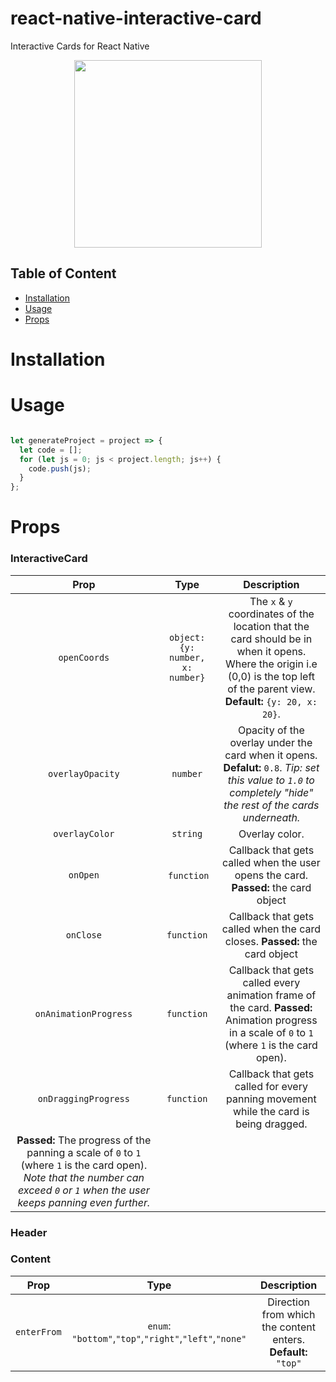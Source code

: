 # react-native-interactive-card
Interactive Cards for React Native

<p align="center"><img width="300" src="https://thumbs.gfycat.com/InnocentOrganicEgret-size_restricted.gif" /></p>

## Table of Content
- [Installation](#installation)
- [Usage](#usage)
- [Props](#props)

# Installation 

# Usage
```javascript

let generateProject = project => {
  let code = [];
  for (let js = 0; js < project.length; js++) {
    code.push(js);
  }
};
```

# Props

### InteractiveCard
| Prop  | Type | Description|
| :---: |:---:| :---:|
| `openCoords` | `object: {y: number, x: number}` | The `x` & `y` coordinates of the location that the card should be in when it opens. Where the origin i.e (0,0) is the top left of the parent view. **Default:** `{y: 20, x: 20}`. |
| `overlayOpacity` | `number` | Opacity of the overlay under the card when it opens. **Defalut:** `0.8`. _Tip: set this value to `1.0` to completely "hide" the rest of the cards underneath._ |
| `overlayColor`   | `string` | Overlay color. |
| `onOpen` |  `function` | Callback that gets called when the user opens the card. **Passed:** the card object |
| `onClose` | `function` | Callback that gets called when the card closes. **Passed:** the card object |
| `onAnimationProgress` | `function` | Callback that gets called every animation frame of the card. **Passed:** Animation progress in a scale of `0` to `1` (where `1` is the card open).
| `onDraggingProgress` | `function` | Callback that gets called for every panning movement while the card is being dragged.
**Passed:** The progress of the panning a scale of `0` to `1` (where `1` is the card open). _Note that the number can exceed `0` or `1` when the user keeps panning even further._ |


### Header
### Content
| Prop  | Type | Description|
| :---: |:---:| :---:|
| `enterFrom` | `enum`: `"bottom"`,`"top"`,`"right"`,`"left"`,`"none"` | Direction from which the content enters. **Default:** `"top"`|

